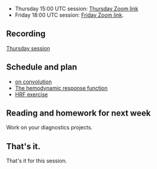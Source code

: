 * Thursday 15:00 UTC session: [Thursday Zoom
  link](https://bham-ac-uk.zoom.us/j/85697917669?pwd=R09RRVoxSXl5YnVjVDVuN3NDM2lCdz09)
* Friday 18:00 UTC session: [Friday Zoom link](https://bham-ac-uk.zoom.us/j/82522323304?pwd=VjRRWDNkZjF5clBDd3FNNGJWcTUyZz09).

## Recording

[Thursday session](https://bham-ac-uk.zoom.us/rec/share/2000VPB7cTXii3x1_nYOX8mkZ1HLHoNvDifbQk3XEhV32M3vaGs_fDuhvAiKfIbN.yu08Tz5voIg5ycH8)

## Schedule and plan

* [on convolution](https://textbook.nipraxis.org/on_convolution)
* [The hemodynamic response
function](https://textbook.nipraxis.org/convolution_background)
* [HRF
exercise](https://hub.nipraxis.org/hub/user-redirect/git-pull?repo=https%3A//github.com/nipraxis/make_hrf&subPath=make_hrf.ipynb)

## Reading and homework for next week

Work on your diagnostics projects.

## That's it.

That's it for this session.
